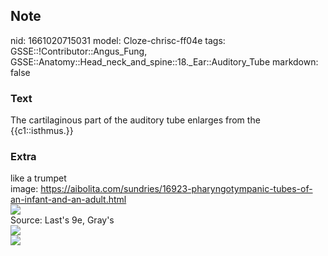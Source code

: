 ## Note
nid: 1661020715031
model: Cloze-chrisc-ff04e
tags: GSSE::!Contributor::Angus_Fung, GSSE::Anatomy::Head_neck_and_spine::18._Ear::Auditory_Tube
markdown: false

### Text
The cartilaginous part of the auditory tube enlarges from the {{c1::isthmus.}}

### Extra
<div>
  <div>
    like a trumpet
  </div>
  <div>
    image: <a href= 
    "https://aibolita.com/sundries/16923-pharyngotympanic-tubes-of-an-infant-and-an-adult.html">
    https://aibolita.com/sundries/16923-pharyngotympanic-tubes-of-an-infant-and-an-adult.html</a>
  </div>
  <div><img src="115qv-523.jpg"></div>
  <div>
    Source: Last's 9e, Gray's
  </div>
</div>
<div><img src=
"paste-92db769ce92747bed202efff4a2e350281d6dfc2.jpg"></div>
<div><img src=
"paste-5931348a518e664226d6fb43c0b623e3f1262d4c.jpg"></div>
